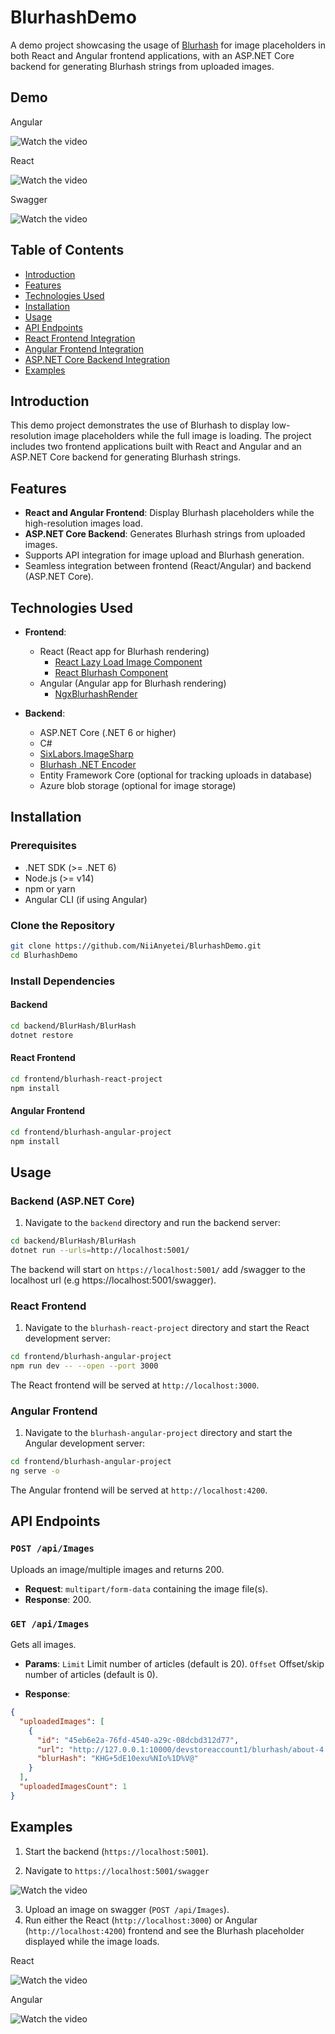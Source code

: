# BlurhashDemo

A demo project showcasing the usage of [Blurhash](https://blurha.sh/) for image placeholders in both React and Angular frontend applications, with an ASP.NET Core backend for generating Blurhash strings from uploaded images.

## Demo

Angular

![Watch the video](https://imgur.com/UqX1MEW.gif)

React

![Watch the video](https://imgur.com/htAiqQc.gif)

Swagger

![Watch the video](https://imgur.com/5s7iWdE.png)

## Table of Contents

- [Introduction](#introduction)
- [Features](#features)
- [Technologies Used](#technologies-used)
- [Installation](#installation)
- [Usage](#usage)
- [API Endpoints](#api-endpoints)
- [React Frontend Integration](#react-frontend-integration)
- [Angular Frontend Integration](#angular-frontend-integration)
- [ASP.NET Core Backend Integration](#aspnet-core-backend-integration)
- [Examples](#examples)

## Introduction

This demo project demonstrates the use of Blurhash to display low-resolution image placeholders while the full image is loading. The project includes two frontend applications built with React and Angular and an ASP.NET Core backend for generating Blurhash strings.

## Features

- **React and Angular Frontend**: Display Blurhash placeholders while the high-resolution images load.
- **ASP.NET Core Backend**: Generates Blurhash strings from uploaded images.
- Supports API integration for image upload and Blurhash generation.
- Seamless integration between frontend (React/Angular) and backend (ASP.NET Core).

## Technologies Used

- **Frontend**:
  - React (React app for Blurhash rendering)
    - [React Lazy Load Image Component](https://www.npmjs.com/package/react-lazy-load-image-component)
    - [React Blurhash Component](https://www.npmjs.com/package/react-blurhash)
  - Angular (Angular app for Blurhash rendering)
    - [NgxBlurhashRender](https://www.npmjs.com/package/react-lazy-load-image-component)
  
- **Backend**:
  - ASP.NET Core (.NET 6 or higher)
  - C#
  - [SixLabors.ImageSharp](https://www.nuget.org/packages/SixLabors.ImageSharp/)
  - [Blurhash .NET Encoder](https://github.com/MarkusPalcer/blurhash.net)
  - Entity Framework Core (optional for tracking uploads in database)
  - Azure blob storage (optional for image storage)

## Installation

### Prerequisites

- .NET SDK (>= .NET 6)
- Node.js (>= v14)
- npm or yarn
- Angular CLI (if using Angular)

### Clone the Repository

```bash
git clone https://github.com/NiiAnyetei/BlurhashDemo.git
cd BlurhashDemo
```

### Install Dependencies

#### Backend

```bash
cd backend/BlurHash/BlurHash
dotnet restore
```

#### React Frontend

```bash
cd frontend/blurhash-react-project
npm install
```

#### Angular Frontend

```bash
cd frontend/blurhash-angular-project
npm install
```

## Usage

### Backend (ASP.NET Core)

1. Navigate to the `backend` directory and run the backend server:

```bash
cd backend/BlurHash/BlurHash
dotnet run --urls=http://localhost:5001/
```

The backend will start on `https://localhost:5001/` add /swagger to the localhost url (e.g https://localhost:5001/swagger).

### React Frontend

1. Navigate to the `blurhash-react-project` directory and start the React development server:

```bash
cd frontend/blurhash-angular-project
npm run dev -- --open --port 3000
```

The React frontend will be served at `http://localhost:3000`.

### Angular Frontend

1. Navigate to the `blurhash-angular-project` directory and start the Angular development server:

```bash
cd frontend/blurhash-angular-project
ng serve -o
```

The Angular frontend will be served at `http://localhost:4200`.

## API Endpoints

### `POST /api/Images`

Uploads an image/multiple images and returns 200.

- **Request**: `multipart/form-data` containing the image file(s).
- **Response**: 200.

### `GET /api/Images`

Gets all images.

- **Params**: `Limit` Limit number of articles (default is 20). `Offset` Offset/skip number of articles (default is 0).

- **Response**:

```json
{
  "uploadedImages": [
    {
      "id": "45eb6e2a-76fd-4540-a29c-08dcbd312d77",
      "url": "http://127.0.0.1:10000/devstoreaccount1/blurhash/about-4.webp",
      "blurHash": "KHG+5dE10exu%NIo%1D%V@"
    }
  ],
  "uploadedImagesCount": 1
}
```

## Examples

1. Start the backend (`https://localhost:5001`).

2. Navigate to `https://localhost:5001/swagger`

![Watch the video](https://imgur.com/5s7iWdE.png)

3. Upload an image on swagger (`POST /api/Images`).
4. Run either the React (`http://localhost:3000`) or Angular (`http://localhost:4200`) frontend and see the Blurhash placeholder displayed while the image loads.

React

![Watch the video](https://imgur.com/htAiqQc.gif)

Angular

![Watch the video](https://imgur.com/UqX1MEW.gif)
## 
